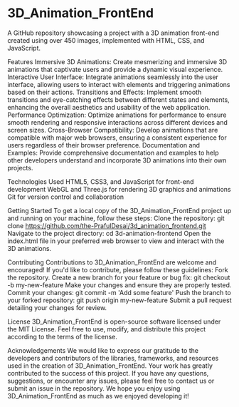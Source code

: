 # 3D_Animation_FrontEnd
 A GitHub repository showcasing a project with a 3D animation front-end created using over 450 images, implemented with HTML, CSS, and JavaScript.

Features
Immersive 3D Animations: Create mesmerizing and immersive 3D animations that captivate users and provide a dynamic visual experience.
Interactive User Interface: Integrate animations seamlessly into the user interface, allowing users to interact with elements and triggering animations based on their actions.
Transitions and Effects: Implement smooth transitions and eye-catching effects between different states and elements, enhancing the overall aesthetics and usability of the web application.
Performance Optimization: Optimize animations for performance to ensure smooth rendering and responsive interactions across different devices and screen sizes.
Cross-Browser Compatibility: Develop animations that are compatible with major web browsers, ensuring a consistent experience for users regardless of their browser preference.
Documentation and Examples: Provide comprehensive documentation and examples to help other developers understand and incorporate 3D animations into their own projects.

Technologies Used
HTML5, CSS3, and JavaScript for front-end development
WebGL and Three.js for rendering 3D graphics and animations
Git for version control and collaboration

Getting Started
To get a local copy of the 3D_Animation_FrontEnd project up and running on your machine, follow these steps:
Clone the repository: git clone https://github.com/the-PrafulDesai/3d_animation_frontend.git
Navigate to the project directory: cd 3d-animation-frontend
Open the index.html file in your preferred web browser to view and interact with the 3D animations.

Contributing
Contributions to 3D_Animation_FrontEnd are welcome and encouraged! If you'd like to contribute, please follow these guidelines:
Fork the repository.
Create a new branch for your feature or bug fix: git checkout -b my-new-feature
Make your changes and ensure they are properly tested.
Commit your changes: git commit -m 'Add some feature'
Push the branch to your forked repository: git push origin my-new-feature
Submit a pull request detailing your changes for review.

License
3D_Animation_FrontEnd is open-source software licensed under the MIT License. Feel free to use, modify, and distribute this project according to the terms of the license.

Acknowledgements
We would like to express our gratitude to the developers and contributors of the libraries, frameworks, and resources used in the creation of 3D_Animation_FrontEnd. Your work has greatly contributed to the success of this project.
If you have any questions, suggestions, or encounter any issues, please feel free to contact us or submit an issue in the repository. We hope you enjoy using 3D_Animation_FrontEnd as much as we enjoyed developing it!
